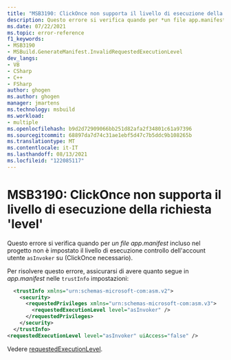 ```yaml
---
title: "MSB3190: ClickOnce non supporta il livello di esecuzione della richiesta 'level'"
description: Questo errore si verifica quando per *un file app.manifest* incluso nel progetto non è impostato il livello di esecuzione controllo dell'account utente `asInvoker` su (ClickOnce necessario).
ms.date: 07/22/2021
ms.topic: error-reference
f1_keywords:
- MSB3190
- MSBuild.GenerateManifest.InvalidRequestedExecutionLevel
dev_langs:
- VB
- CSharp
- C++
- FSharp
author: ghogen
ms.author: ghogen
manager: jmartens
ms.technology: msbuild
ms.workload:
- multiple
ms.openlocfilehash: b9d2d72909066bb251d82afa2f34801c61a97396
ms.sourcegitcommit: 68897da7d74c31ae1ebf5d47c7b5ddc9b108265b
ms.translationtype: MT
ms.contentlocale: it-IT
ms.lasthandoff: 08/13/2021
ms.locfileid: "122085117"
---
```

# <a name="msb3190-clickonce-does-not-support-the-request-execution-level-level"></a>MSB3190: ClickOnce non supporta il livello di esecuzione della richiesta 'level'

Questo errore si verifica quando per *un file app.manifest* incluso nel progetto non è impostato il livello di esecuzione controllo dell'account utente `asInvoker` su (ClickOnce necessario).

Per risolvere questo errore, assicurarsi di avere quanto segue in *app.manifest* nelle `trustInfo` impostazioni:

```xml
  <trustInfo xmlns="urn:schemas-microsoft-com:asm.v2"> 
    <security>
      <requestedPrivileges xmlns="urn:schemas-microsoft-com:asm.v3">
        <requestedExecutionLevel level="asInvoker" />
      </requestedPrivileges>
    </security>
  </trustInfo>
<requestedExecutionLevel level="asInvoker" uiAccess="false" />
```

Vedere [requestedExecutionLevel](../../deployment/trustinfo-element-clickonce-application.md#requestedexecutionlevel).
